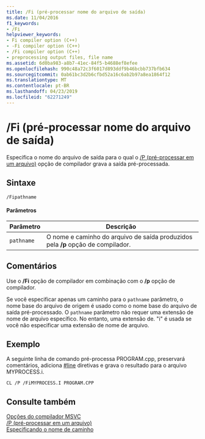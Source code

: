 ```yaml
---
title: /Fi (pré-processar nome do arquivo de saída)
ms.date: 11/04/2016
f1_keywords:
- /Fi
helpviewer_keywords:
- Fi compiler option (C++)
- -Fi compiler option (C++)
- /Fi compiler option (C++)
- preprocessing output files, file name
ms.assetid: 6d0ba983-a8b7-41ec-84f5-b4688ef8efee
ms.openlocfilehash: 990c48a72c3f6017d893ddf9b46bcbb737bfb634
ms.sourcegitcommit: 0ab61bc3d2b6cfbd52a16c6ab2b97a8ea1864f12
ms.translationtype: MT
ms.contentlocale: pt-BR
ms.lasthandoff: 04/23/2019
ms.locfileid: "62271249"
---
```

# <a name="fi-preprocess-output-file-name"></a>/Fi (pré-processar nome do arquivo de saída)

Especifica o nome do arquivo de saída para o qual o [/P (pré-processar em um arquivo)](p-preprocess-to-a-file.md) opção de compilador grava a saída pré-processada.

## <a name="syntax"></a>Sintaxe

```
/Fipathname
```

#### <a name="parameters"></a>Parâmetros

|Parâmetro|Descrição|
|---------------|-----------------|
|`pathname`|O nome e caminho do arquivo de saída produzidos pela **/p** opção de compilador.|

## <a name="remarks"></a>Comentários

Use o **/Fi** opção de compilador em combinação com o **/p** opção de compilador.

Se você especificar apenas um caminho para o `pathname` parâmetro, o nome base do arquivo de origem é usado como o nome base do arquivo de saída pré-processado. O `pathname` parâmetro não requer uma extensão de nome de arquivo específico. No entanto, uma extensão de. "i" é usada se você não especificar uma extensão de nome de arquivo.

## <a name="example"></a>Exemplo

A seguinte linha de comando pré-processa PROGRAM.cpp, preservará comentários, adiciona [#line](../../preprocessor/hash-line-directive-c-cpp.md) diretivas e grava o resultado para o arquivo MYPROCESS.i.

```
CL /P /FiMYPROCESS.I PROGRAM.CPP
```

## <a name="see-also"></a>Consulte também

[Opções do compilador MSVC](compiler-options.md)<br/>
[/P (pré-processar em um arquivo)](p-preprocess-to-a-file.md)<br/>
[Especificando o nome de caminho](specifying-the-pathname.md)

